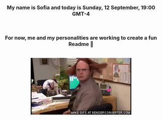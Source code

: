 


<div align="center">
<h3 >My name is Sofia and today is Sunday, 12 September, 19:00 GMT-4</h3><br>
<h3 >For now, me and my personalities are working to create a fun Readme 👋
</h3><br>
<img src='img/dwight.gif' alt='working...'/>
</div>
